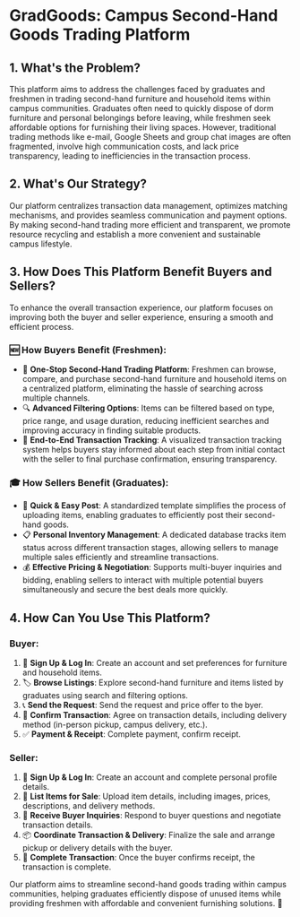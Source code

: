 # GradGoods: Campus Second-Hand Goods Trading Platform

## 1. What's the Problem?

This platform aims to address the challenges faced by graduates and freshmen in trading second-hand furniture and household items within campus communities. Graduates often need to quickly dispose of dorm furniture and personal belongings before leaving, while freshmen seek affordable options for furnishing their living spaces. However, traditional trading methods like e-mail, Google Sheets and group chat images are often fragmented, involve high communication costs, and lack price transparency, leading to inefficiencies in the transaction process.

## 2. What's Our Strategy?

Our platform centralizes transaction data management, optimizes matching mechanisms, and provides seamless communication and payment options. By making second-hand trading more efficient and transparent, we promote resource recycling and establish a more convenient and sustainable campus lifestyle.

## 3. How Does This Platform Benefit Buyers and Sellers?

To enhance the overall transaction experience, our platform focuses on improving both the buyer and seller experience, ensuring a smooth and efficient process.

### **🆕 How Buyers Benefit (Freshmen):**

- 🛒 **One-Stop Second-Hand Trading Platform**: Freshmen can browse, compare, and purchase second-hand furniture and household items on a centralized platform, eliminating the hassle of searching across multiple channels.
- 🔍 **Advanced Filtering Options**: Items can be filtered based on type, price range, and usage duration, reducing inefficient searches and improving accuracy in finding suitable products.
- 💬 **End-to-End Transaction Tracking**: A visualized transaction tracking system helps buyers stay informed about each step from initial contact with the seller to final purchase confirmation, ensuring transparency.

### **🎓 How Sellers Benefit (Graduates):**

- 📢 **Quick & Easy Post**: A standardized template simplifies the process of uploading items, enabling graduates to efficiently post their second-hand goods.
- 📋 **Personal Inventory Management**: A dedicated database tracks item status across different transaction stages, allowing sellers to manage multiple sales efficiently and streamline transactions.
- 💰 **Effective Pricing & Negotiation**: Supports multi-buyer inquiries and bidding, enabling sellers to interact with multiple potential buyers simultaneously and secure the best deals more quickly.

## 4. How Can You Use This Platform?

### **Buyer:**

1. 📝 **Sign Up & Log In**: Create an account and set preferences for furniture and household items.
2. 🏷️ **Browse Listings**: Explore second-hand furniture and items listed by graduates using search and filtering options.
3. 📞 **Send the Request**: Send the request and price offer to the byer.
4. 🤝 **Confirm Transaction**: Agree on transaction details, including delivery method (in-person pickup, campus delivery, etc.).
5. ✅ **Payment & Receipt**: Complete payment, confirm receipt.

### **Seller:**

1. 📝 **Sign Up & Log In**: Create an account and complete personal profile details.
2. 📸 **List Items for Sale**: Upload item details, including images, prices, descriptions, and delivery methods.
3. 📩 **Receive Buyer Inquiries**: Respond to buyer questions and negotiate transaction details.
4. 📦 **Coordinate Transaction & Delivery**: Finalize the sale and arrange pickup or delivery details with the buyer.
5. 🎉 **Complete Transaction**: Once the buyer confirms receipt, the transaction is complete.

Our platform aims to streamline second-hand goods trading within campus communities, helping graduates efficiently dispose of unused items while providing freshmen with affordable and convenient furnishing solutions. 🌱
